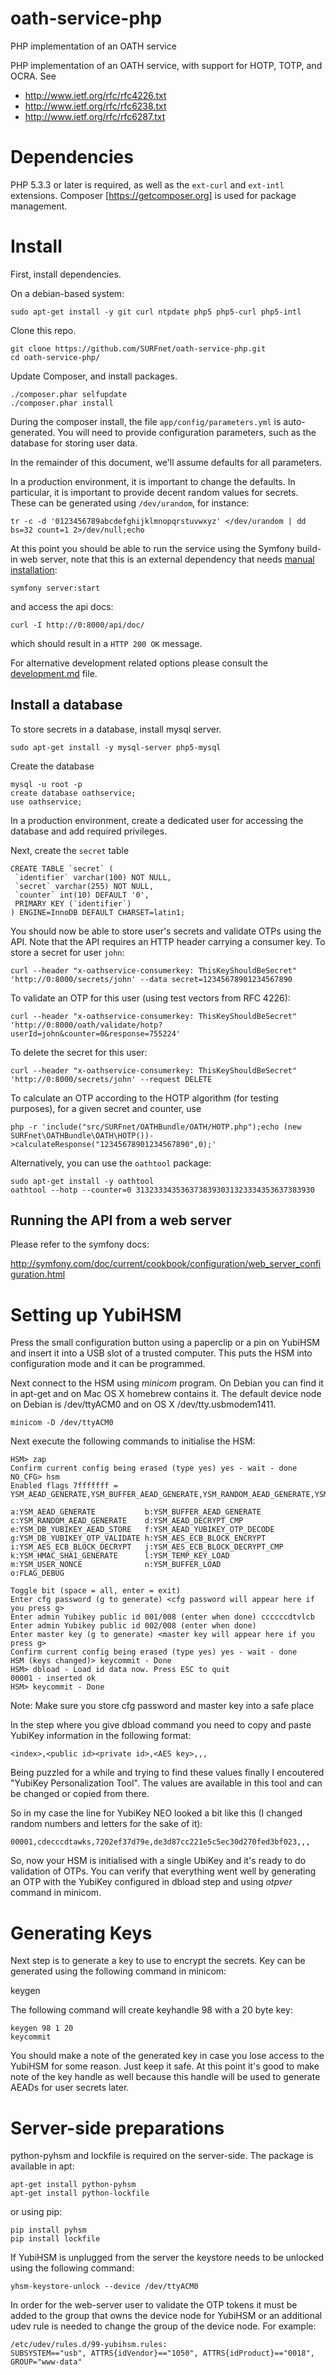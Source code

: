 oath-service-php
================

PHP implementation of an OATH service

PHP implementation of an OATH service, with support for HOTP, TOTP, and OCRA. See
- http://www.ietf.org/rfc/rfc4226.txt
- http://www.ietf.org/rfc/rfc6238.txt
- http://www.ietf.org/rfc/rfc6287.txt

Dependencies
============

PHP 5.3.3 or later is required, as well as the `ext-curl` and `ext-intl` extensions.
Composer [https://getcomposer.org] is used for package management. 

Install
=======

First, install dependencies.

On a debian-based system:

    sudo apt-get install -y git curl ntpdate php5 php5-curl php5-intl

Clone this repo.

    git clone https://github.com/SURFnet/oath-service-php.git
    cd oath-service-php/

Update Composer, and install packages.

    ./composer.phar selfupdate
    ./composer.phar install

During the composer install, the file `app/config/parameters.yml` is auto-generated. You will need to provide configuration parameters, such as the database for storing user data. 

In the remainder of this document, we'll assume defaults for all parameters.

In a production environment, it is important to change the defaults. In particular, it is important to provide decent random values for secrets. These can be generated using `/dev/urandom`, for instance:

    tr -c -d '0123456789abcdefghijklmnopqrstuvwxyz' </dev/urandom | dd bs=32 count=1 2>/dev/null;echo

At this point you should be able to run the service using the Symfony build-in web server, note that this is an external dependency that needs [manual installation](https://symfony.com/download):

    symfony server:start 

and access the api docs:

    curl -I http://0:8000/api/doc/

which should result in a `HTTP 200 OK` message.

For alternative development related options please consult the [development.md](docs/development.md) file.

Install a database
------------------

To store secrets in a database, install mysql server.

    sudo apt-get install -y mysql-server php5-mysql

Create the database

    mysql -u root -p
    create database oathservice;
    use oathservice;

In a production environment, create a dedicated user for accessing the database and add required privileges.

Next, create the `secret` table

    CREATE TABLE `secret` (
     `identifier` varchar(100) NOT NULL,
     `secret` varchar(255) NOT NULL,
     `counter` int(10) DEFAULT '0',
     PRIMARY KEY (`identifier`)
    ) ENGINE=InnoDB DEFAULT CHARSET=latin1;

You should now be able to store user's secrets and validate OTPs using the API. Note that the API requires an HTTP header carrying a consumer key. To store a secret for user `john`:

    curl --header "x-oathservice-consumerkey: ThisKeyShouldBeSecret" 'http://0:8000/secrets/john' --data secret=12345678901234567890

To validate an OTP for this user (using test vectors from RFC 4226):

    curl --header "x-oathservice-consumerkey: ThisKeyShouldBeSecret" 'http://0:8000/oath/validate/hotp?userId=john&counter=0&response=755224'

To delete the secret for this user:

    curl --header "x-oathservice-consumerkey: ThisKeyShouldBeSecret" 'http://0:8000/secrets/john' --request DELETE

To calculate an OTP according to the HOTP algorithm (for testing purposes), for a given secret and counter, use

	php -r 'include("src/SURFnet/OATHBundle/OATH/HOTP.php");echo (new SURFnet\OATHBundle\OATH\HOTP())->calculateResponse("12345678901234567890",0);'

Alternatively, you can use the `oathtool` package:

	sudo apt-get install -y oathtool
	oathtool --hotp --counter=0 3132333435363738393031323334353637383930


Running the API from a web server
---------------------------------

Please refer to the symfony docs:

http://symfony.com/doc/current/cookbook/configuration/web_server_configuration.html


Setting up YubiHSM
==================

Press the small configuration button using a paperclip or a pin on YubiHSM and insert it into a USB slot of a trusted computer. This puts the
HSM into configuration mode and it can be programmed.

Next connect to the HSM using _minicom_ program. On Debian you can find it in apt-get and on Mac OS X homebrew contains it. The default device
node on Debian is /dev/ttyACM0 and on OS X /dev/tty.usbmodem1411.

    minicom -D /dev/ttyACM0

Next execute the following commands to initialise the HSM:

```
HSM> zap                                                                                                                                                                                    
Confirm current config being erased (type yes) yes - wait - done                                                                                                                            
NO_CFG> hsm                                                                                                                                                                                 
Enabled flags 7fffffff = YSM_AEAD_GENERATE,YSM_BUFFER_AEAD_GENERATE,YSM_RANDOM_AEAD_GENERATE,YSM_AEAD_DECRYPT_CMP,YSM_DB_YUBIKEY_AEAD_STORE,YSM_AEAD_YUBIKEY_OTP_DECODE,YSM_DB_YUBIKEY_OTP_VALIDATE,YSM_AES_ECB_BLOCK_ENCRYPT,YSM_AES_ECB_BLOCK_DECRYPT,YSM_AES_ECB_BLOCK_DECRYPT_CMP,YSM_HMAC_SHA1_GENERATE,YSM_TEMD
                                                                                                                                                                                            
a:YSM_AEAD_GENERATE           b:YSM_BUFFER_AEAD_GENERATE                                                                                                                                    
c:YSM_RANDOM_AEAD_GENERATE    d:YSM_AEAD_DECRYPT_CMP                                                                                                                                        
e:YSM_DB_YUBIKEY_AEAD_STORE   f:YSM_AEAD_YUBIKEY_OTP_DECODE                                                                                                                                 
g:YSM_DB_YUBIKEY_OTP_VALIDATE h:YSM_AES_ECB_BLOCK_ENCRYPT   
i:YSM_AES_ECB_BLOCK_DECRYPT   j:YSM_AES_ECB_BLOCK_DECRYPT_CMP
k:YSM_HMAC_SHA1_GENERATE      l:YSM_TEMP_KEY_LOAD           
m:YSM_USER_NONCE              n:YSM_BUFFER_LOAD             
o:FLAG_DEBUG                  

Toggle bit (space = all, enter = exit) 
Enter cfg password (g to generate) <cfg password will appear here if you press g> 
Enter admin Yubikey public id 001/008 (enter when done) ccccccdtvlcb
Enter admin Yubikey public id 002/008 (enter when done) 
Enter master key (g to generate) <master key will appear here if you press g> 
Confirm current config being erased (type yes) yes - wait - done
HSM (keys changed)> keycommit - Done
HSM> dbload - Load id data now. Press ESC to quit
00001 - inserted ok
HSM> keycommit - Done
```

Note: Make sure you store cfg password and master key into a safe place


In the step where you give dbload command you need to copy and paste YubiKey information in the following format:

    <index>,<public id><private id>,<AES key>,,,

Being puzzled for a while and trying to find these values finally I encoutered "YubiKey Personalization Tool". The values
are available in this tool and can be changed or copied from there.

So in my case the line for YubiKey NEO looked a bit like this (I changed random numbers and letters for the sake of it):

    00001,cdecccdtawks,7202ef37d79e,de3d87cc221e5c5ec30d270fed3bf023,,,

So, now your HSM is initialised with a single UbiKey and it's ready to do validation of OTPs. You can verify that everything went well by
generating an OTP with the YubiKey configured in dbload step and using _otpver_ command in minicom. 

# Generating Keys

Next step is to generate a key to use to encrypt the secrets. Key can be generated using the following command in minicom:

keygen <start index> <number of keys to generate> <length>

The following command will create keyhandle 98 with a 20 byte key:

    keygen 98 1 20
    keycommit

You should make a note of the generated key in case you lose access to the YubiHSM for some reason. Just keep it safe. At this point
it's good to make note of the key handle as well because this handle will be used to generate AEADs for user secrets later.


# Server-side preparations

python-pyhsm and lockfile is required on the server-side. The package is available in apt:

    apt-get install python-pyhsm
    apt-get install python-lockfile

or using pip:

    pip install pyhsm
    pip install lockfile

If YubiHSM is unplugged from the server the keystore needs to be unlocked using the following command:

    yhsm-keystore-unlock --device /dev/ttyACM0





In order for the web-server user to validate the OTP tokens it must be added to the group that owns the device node for YubiHSM or an additional
udev rule is needed to change the group of the device node. For example:

    /etc/udev/rules.d/99-yubihsm.rules:
    SUBSYSTEM=="usb", ATTRS{idVendor}=="1050", ATTRS{idProduct}=="0018", GROUP="www-data"


